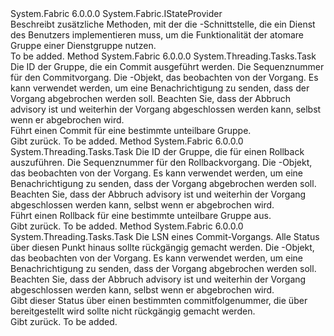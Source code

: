 <Type Name="IAtomicGroupStateProvider" FullName="System.Fabric.IAtomicGroupStateProvider">
  <TypeSignature Language="C#" Value="public interface IAtomicGroupStateProvider : System.Fabric.IStateProvider" />
  <TypeSignature Language="ILAsm" Value=".class public interface auto ansi abstract IAtomicGroupStateProvider implements class System.Fabric.IStateProvider" />
  <TypeSignature Language="DocId" Value="T:System.Fabric.IAtomicGroupStateProvider" />
  <TypeSignature Language="VB.NET" Value="Public Interface IAtomicGroupStateProvider&#xA;Implements IStateProvider" />
  <TypeSignature Language="F#" Value="type IAtomicGroupStateProvider = interface&#xA;    interface IStateProvider" />
  <AssemblyInfo>
    <AssemblyName>System.Fabric</AssemblyName>
    <AssemblyVersion>6.0.0.0</AssemblyVersion>
  </AssemblyInfo>
  <Interfaces>
    <Interface>
      <InterfaceName>System.Fabric.IStateProvider</InterfaceName>
    </Interface>
  </Interfaces>
  <Docs>
    <summary>
      <para>Beschreibt zusätzliche Methoden, mit der die <see cref="T:System.Fabric.IAtomicGroupStateProvider" /> -Schnittstelle, die ein Dienst des Benutzers implementieren muss, um die Funktionalität der atomare Gruppe einer Dienstgruppe nutzen. </para>
    </summary>
    <remarks>To be added.</remarks>
  </Docs>
  <Members>
    <Member MemberName="AtomicGroupCommitAsync">
      <MemberSignature Language="C#" Value="public System.Threading.Tasks.Task AtomicGroupCommitAsync (long atomicGroupId, long commitSequenceNumber, System.Threading.CancellationToken cancellationToken);" />
      <MemberSignature Language="ILAsm" Value=".method public hidebysig newslot virtual instance class System.Threading.Tasks.Task AtomicGroupCommitAsync(int64 atomicGroupId, int64 commitSequenceNumber, valuetype System.Threading.CancellationToken cancellationToken) cil managed" />
      <MemberSignature Language="DocId" Value="M:System.Fabric.IAtomicGroupStateProvider.AtomicGroupCommitAsync(System.Int64,System.Int64,System.Threading.CancellationToken)" />
      <MemberSignature Language="F#" Value="abstract member AtomicGroupCommitAsync : int64 * int64 * System.Threading.CancellationToken -&gt; System.Threading.Tasks.Task" Usage="iAtomicGroupStateProvider.AtomicGroupCommitAsync (atomicGroupId, commitSequenceNumber, cancellationToken)" />
      <MemberType>Method</MemberType>
      <AssemblyInfo>
        <AssemblyName>System.Fabric</AssemblyName>
        <AssemblyVersion>6.0.0.0</AssemblyVersion>
      </AssemblyInfo>
      <ReturnValue>
        <ReturnType>System.Threading.Tasks.Task</ReturnType>
      </ReturnValue>
      <Parameters>
        <Parameter Name="atomicGroupId" Type="System.Int64" />
        <Parameter Name="commitSequenceNumber" Type="System.Int64" />
        <Parameter Name="cancellationToken" Type="System.Threading.CancellationToken" />
      </Parameters>
      <Docs>
        <param name="atomicGroupId">
          <para>Die ID der Gruppe, die ein Commit ausgeführt werden.</para>
        </param>
        <param name="commitSequenceNumber">
          <para>Die Sequenznummer für den Commitvorgang.</para>
        </param>
        <param name="cancellationToken">
          <para>Die <see cref="T:System.Threading.CancellationToken" /> -Objekt, das beobachten von der Vorgang. Es kann verwendet werden, um eine Benachrichtigung zu senden, dass der Vorgang abgebrochen werden soll. Beachten Sie, dass der Abbruch advisory ist und weiterhin der Vorgang abgeschlossen werden kann, selbst wenn er abgebrochen wird.</para>
        </param>
        <summary>
          <para>Führt einen Commit für eine bestimmte unteilbare Gruppe.</para>
        </summary>
        <returns>
          <para>Gibt <see cref="T:System.Threading.Tasks.Task" />zurück.</para>
        </returns>
        <remarks>To be added.</remarks>
      </Docs>
    </Member>
    <Member MemberName="AtomicGroupRollbackAsync">
      <MemberSignature Language="C#" Value="public System.Threading.Tasks.Task AtomicGroupRollbackAsync (long atomicGroupId, long rollbackSequenceNumber, System.Threading.CancellationToken cancellationToken);" />
      <MemberSignature Language="ILAsm" Value=".method public hidebysig newslot virtual instance class System.Threading.Tasks.Task AtomicGroupRollbackAsync(int64 atomicGroupId, int64 rollbackSequenceNumber, valuetype System.Threading.CancellationToken cancellationToken) cil managed" />
      <MemberSignature Language="DocId" Value="M:System.Fabric.IAtomicGroupStateProvider.AtomicGroupRollbackAsync(System.Int64,System.Int64,System.Threading.CancellationToken)" />
      <MemberSignature Language="F#" Value="abstract member AtomicGroupRollbackAsync : int64 * int64 * System.Threading.CancellationToken -&gt; System.Threading.Tasks.Task" Usage="iAtomicGroupStateProvider.AtomicGroupRollbackAsync (atomicGroupId, rollbackSequenceNumber, cancellationToken)" />
      <MemberType>Method</MemberType>
      <AssemblyInfo>
        <AssemblyName>System.Fabric</AssemblyName>
        <AssemblyVersion>6.0.0.0</AssemblyVersion>
      </AssemblyInfo>
      <ReturnValue>
        <ReturnType>System.Threading.Tasks.Task</ReturnType>
      </ReturnValue>
      <Parameters>
        <Parameter Name="atomicGroupId" Type="System.Int64" />
        <Parameter Name="rollbackSequenceNumber" Type="System.Int64" />
        <Parameter Name="cancellationToken" Type="System.Threading.CancellationToken" />
      </Parameters>
      <Docs>
        <param name="atomicGroupId">
          <para>Die ID der Gruppe, die für einen Rollback auszuführen.</para>
        </param>
        <param name="rollbackSequenceNumber">
          <para>Die Sequenznummer für den Rollbackvorgang.</para>
        </param>
        <param name="cancellationToken">
          <para>Die <see cref="T:System.Threading.CancellationToken" /> -Objekt, das beobachten von der Vorgang. Es kann verwendet werden, um eine Benachrichtigung zu senden, dass der Vorgang abgebrochen werden soll. Beachten Sie, dass der Abbruch advisory ist und weiterhin der Vorgang abgeschlossen werden kann, selbst wenn er abgebrochen wird.</para>
        </param>
        <summary>
          <para>Führt einen Rollback für eine bestimmte unteilbare Gruppe aus.</para>
        </summary>
        <returns>
          <para>Gibt <see cref="T:System.Threading.Tasks.Task" />zurück.</para>
        </returns>
        <remarks>To be added.</remarks>
      </Docs>
    </Member>
    <Member MemberName="AtomicGroupUndoProgressAsync">
      <MemberSignature Language="C#" Value="public System.Threading.Tasks.Task AtomicGroupUndoProgressAsync (long fromCommitSequenceNumber, System.Threading.CancellationToken cancellationToken);" />
      <MemberSignature Language="ILAsm" Value=".method public hidebysig newslot virtual instance class System.Threading.Tasks.Task AtomicGroupUndoProgressAsync(int64 fromCommitSequenceNumber, valuetype System.Threading.CancellationToken cancellationToken) cil managed" />
      <MemberSignature Language="DocId" Value="M:System.Fabric.IAtomicGroupStateProvider.AtomicGroupUndoProgressAsync(System.Int64,System.Threading.CancellationToken)" />
      <MemberSignature Language="F#" Value="abstract member AtomicGroupUndoProgressAsync : int64 * System.Threading.CancellationToken -&gt; System.Threading.Tasks.Task" Usage="iAtomicGroupStateProvider.AtomicGroupUndoProgressAsync (fromCommitSequenceNumber, cancellationToken)" />
      <MemberType>Method</MemberType>
      <AssemblyInfo>
        <AssemblyName>System.Fabric</AssemblyName>
        <AssemblyVersion>6.0.0.0</AssemblyVersion>
      </AssemblyInfo>
      <ReturnValue>
        <ReturnType>System.Threading.Tasks.Task</ReturnType>
      </ReturnValue>
      <Parameters>
        <Parameter Name="fromCommitSequenceNumber" Type="System.Int64" />
        <Parameter Name="cancellationToken" Type="System.Threading.CancellationToken" />
      </Parameters>
      <Docs>
        <param name="fromCommitSequenceNumber">
          <para>Die LSN eines Commit-Vorgangs. Alle Status über diesen Punkt hinaus sollte rückgängig gemacht werden.</para>
        </param>
        <param name="cancellationToken">
          <para>Die <see cref="T:System.Threading.CancellationToken" /> -Objekt, das beobachten von der Vorgang. Es kann verwendet werden, um eine Benachrichtigung zu senden, dass der Vorgang abgebrochen werden soll. Beachten Sie, dass der Abbruch advisory ist und weiterhin der Vorgang abgeschlossen werden kann, selbst wenn er abgebrochen wird.</para>
        </param>
        <summary>
          <para>Gibt dieser Status über einen bestimmten commitfolgenummer, die über bereitgestellt wird <see cref="M:System.Fabric.IAtomicGroupStateProvider.AtomicGroupCommitAsync(System.Int64,System.Int64,System.Threading.CancellationToken)" /> sollte nicht rückgängig gemacht werden. </para>
        </summary>
        <returns>
          <para>Gibt <see cref="T:System.Threading.Tasks.Task" />zurück.</para>
        </returns>
        <remarks>To be added.</remarks>
      </Docs>
    </Member>
  </Members>
</Type>